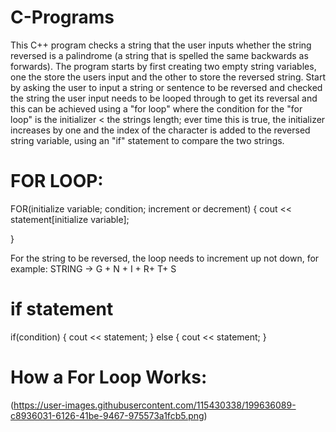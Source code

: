 # C-Programs
This C++ program checks a string that the user inputs whether the string reversed is a palindrome (a string that is spelled the same backwards as forwards).  The program starts by first creating two empty string variables, one the store the users input and the other to store the reversed string.  Start by asking the user to input a string or sentence to be reversed and checked the string the user input needs to be looped through to get its reversal and this can be achieved using a "for loop" where the condition for the "for loop" is the initializer < the strings length; ever time this is true, the initializer increases by one and the index of the character is added to the reversed string variable, using an "if" statement to compare the two strings.

# FOR LOOP:
FOR(initialize variable; condition; increment or decrement)
{
  cout << statement[initialize variable];
  
}

For the string to be reversed, the loop needs to increment up not down, for example:
STRING -> G + N + I + R+ T+ S


# if statement
if(condition)
{
  cout << statement;
}
else
{
  cout << statement;
}


# How a For Loop Works:
(https://user-images.githubusercontent.com/115430338/199636089-c8936031-6126-41be-9467-975573a1fcb5.png)
